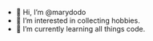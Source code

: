 - 👋 Hi, I’m @marydodo
- 👀 I’m interested in collecting hobbies.
- 🌱 I’m currently learning all things code.

<!---
marydodo/marydodo is a ✨ special ✨ repository because its `README.md` (this file) appears on your GitHub profile.
You can click the Preview link to take a look at your changes.
--->
